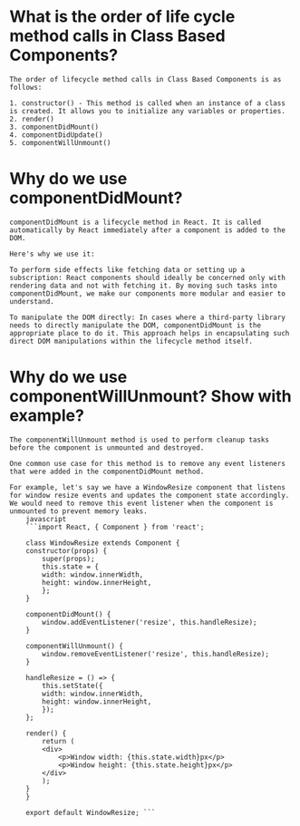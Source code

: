 #  What is the order of life cycle method calls in Class Based Components?

    The order of lifecycle method calls in Class Based Components is as follows:

    1. constructor() - This method is called when an instance of a class is created. It allows you to initialize any variables or properties.
    2. render()   
    3. componentDidMount()
    4. componentDidUpdate()
    5. componentWillUnmount()

# Why do we use componentDidMount?
    componentDidMount is a lifecycle method in React. It is called automatically by React immediately after a component is added to the DOM.

    Here's why we use it:

    To perform side effects like fetching data or setting up a subscription: React components should ideally be concerned only with rendering data and not with fetching it. By moving such tasks into componentDidMount, we make our components more modular and easier to understand.

    To manipulate the DOM directly: In cases where a third-party library needs to directly manipulate the DOM, componentDidMount is the appropriate place to do it. This approach helps in encapsulating such direct DOM manipulations within the lifecycle method itself.

# Why do we use componentWillUnmount? Show with example?
    The componentWillUnmount method is used to perform cleanup tasks before the component is unmounted and destroyed.

    One common use case for this method is to remove any event listeners that were added in the componentDidMount method.

    For example, let's say we have a WindowResize component that listens for window resize events and updates the component state accordingly. We would need to remove this event listener when the component is unmounted to prevent memory leaks.
        javascript
        ```import React, { Component } from 'react';

        class WindowResize extends Component {
        constructor(props) {
            super(props);
            this.state = {
            width: window.innerWidth,
            height: window.innerHeight,
            };
        }

        componentDidMount() {
            window.addEventListener('resize', this.handleResize);
        }

        componentWillUnmount() {
            window.removeEventListener('resize', this.handleResize);
        }

        handleResize = () => {
            this.setState({
            width: window.innerWidth,
            height: window.innerHeight,
            });
        };

        render() {
            return (
            <div>
                <p>Window width: {this.state.width}px</p>
                <p>Window height: {this.state.height}px</p>
            </div>
            );
        }
        }

        export default WindowResize; ```